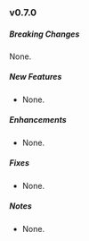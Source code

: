 ### v0.7.0

##### Breaking Changes
 None.

##### New Features
* None.

##### Enhancements
* None.

##### Fixes
* None.

##### Notes
* None.